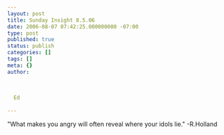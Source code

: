```yaml
---
layout: post
title: Sunday Insight 8.5.06
date: 2006-08-07 07:42:25.000000000 -07:00
type: post
published: true
status: publish
categories: []
tags: []
meta: {}
author:
  
  
  
  Ed
  
---
```

<p>"What makes you angry will often reveal where your idols lie." -R.Holland</p>
